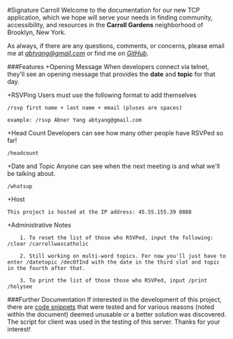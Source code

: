 #Signature Carroll
Welcome to the documentation for our new TCP application, which we hope will serve your needs in finding community, accessibility, and resources in the **Carroll Gardens** neighborhood of Brooklyn, New York.  

As always, if there are any questions, comments, or concerns, please email me at *abtyang@gmail.com* or find me on *[GitHub](github.com/sunsheeppoplar)*.

###Features
+Opening Message
When developers connect via telnet, they'll see an opening message that provides the **date** and **topic** for that day. 

+RSVPing
Users must use the following format to add themselves
````
/rsvp first name + last name + email (pluses are spaces)

example: /rsvp Abner Yang abtyang@gmail.com

````
+Head Count
Developers can see how many other people have RSVPed so far!
````
/headcount 
````
+Date and Topic
Anyone can see when the next meeting is and what we'll be talking about.
````
/whatsup
````
+Host
````
This project is hosted at the IP address: 45.55.155.39 8888
````

+Administrative Notes
````
	1. To reset the list of those who RSVPed, input the following: /clear /carrollwascatholic

	2. Still working on multi-word topics. For now you'll just have to enter /datetopic /decOfInd with the date in the third slot and topic in the fourth after that. 

	3. To print the list of those those who RSVPed, input /print /holysee
````



###Further Documentation
If interested in the development of this project, there are [code snippets](https://github.com/sunsheeppoplar/signature_carroll/blob/master/snippets_server.txt) that were tested and for various reasons (noted within the document) deemed unusable or a better solution was discovered. The script for client was used in the testing of this server. Thanks for your interest!